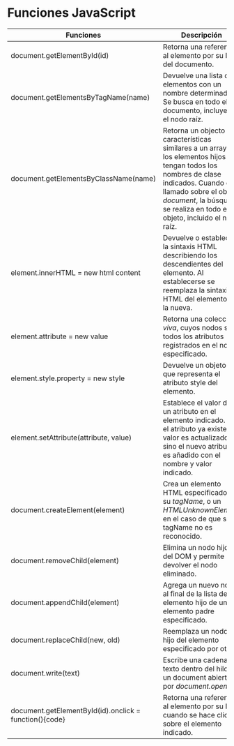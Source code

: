 # Funciones JavaScript


| **Funciones**             		| **Descripción**	|
| -------------------------------------	| ---------------------	|
| document.getElementById(id)		| Retorna una referencia al elemento por su ID del documento.	| 
| document.getElementsByTagName(name)	| Devuelve una lista de elementos con un nombre determinado. Se busca en todo el documento, incluyendo el nodo raíz.	|
| document.getElementsByClassName(name)	| Retorna un objecto con características similares a un array de los elementos hijos que tengan todos los nombres de clase indicados. Cuando es llamado sobre el objeto *document*, la búsqueda se realiza en todo el objeto, incluido el nodo raíz.	|
| element.innerHTML = new html content	| Devuelve o establece la sintaxis HTML describiendo los descendientes del elemento. Al establecerse se reemplaza la sintaxis HTML del elemento por la nueva.	|
| element.attribute = new value		| Retorna una colección *viva*, cuyos nodos son todos los atributos registrados en el nodo especificado.	|
| element.style.property = new style	| Devuelve un objeto que representa el atributo style del elemento.	|
| element.setAttribute(attribute, value)| Establece el valor de un atributo en el elemento indicado. Si el atributo ya existe, el valor es actualizado, sino el nuevo atributo es añadido con el nombre y valor indicado.	|
| document.createElement(element)	| Crea un elemento HTML especificado por su *tagName*, o un *HTMLUnknownElement* en el caso de que si su tagName no es reconocido.	|
| document.removeChild(element)		| Elimina un nodo hijo del DOM y permite devolver el nodo eliminado.	|
| document.appendChild(element)		| Agrega un nuevo nodo al final de la lista de un elemento hijo de un elemento padre especificado.	|
| document.replaceChild(new, old)	| Reemplaza un nodo hijo del elemento especificado por otro.	|
| document.write(text)			| Escribe una cadena de texto dentro del hilo de un document abierto por *document.open()*.	|
| document.getElementById(id).onclick = function(){code}| Retorna una referencia al elemento por su ID cuando se hace click sobre el elemento indicado.	|


